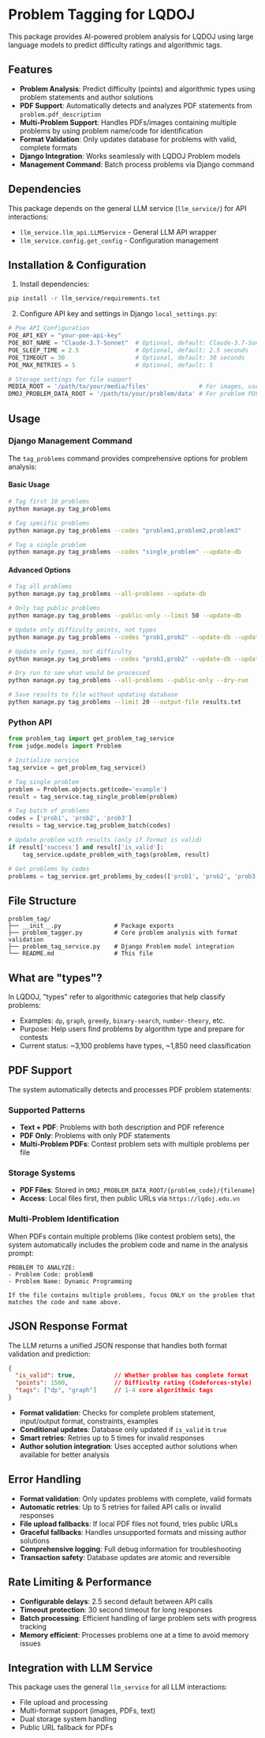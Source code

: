 # Problem Tagging for LQDOJ

This package provides AI-powered problem analysis for LQDOJ using large language models to predict difficulty ratings and algorithmic tags.

## Features

- **Problem Analysis**: Predict difficulty (points) and algorithmic types using problem statements and author solutions
- **PDF Support**: Automatically detects and analyzes PDF statements from `problem.pdf_description`
- **Multi-Problem Support**: Handles PDFs/images containing multiple problems by using problem name/code for identification
- **Format Validation**: Only updates database for problems with valid, complete formats
- **Django Integration**: Works seamlessly with LQDOJ Problem models
- **Management Command**: Batch process problems via Django command

## Dependencies

This package depends on the general LLM service (`llm_service/`) for API interactions:
- `llm_service.llm_api.LLMService` - General LLM API wrapper
- `llm_service.config.get_config` - Configuration management

## Installation & Configuration

1. Install dependencies:
```bash
pip install -r llm_service/requirements.txt
```

2. Configure API key and settings in Django `local_settings.py`:
```python
# Poe API Configuration
POE_API_KEY = "your-poe-api-key"
POE_BOT_NAME = "Claude-3.7-Sonnet"  # Optional, default: Claude-3.7-Sonnet
POE_SLEEP_TIME = 2.5                # Optional, default: 2.5 seconds
POE_TIMEOUT = 30                    # Optional, default: 30 seconds
POE_MAX_RETRIES = 5                 # Optional, default: 5

# Storage settings for file support
MEDIA_ROOT = '/path/to/your/media/files'              # For images, user uploads
DMOJ_PROBLEM_DATA_ROOT = '/path/to/your/problem/data' # For problem PDFs
```

## Usage

### Django Management Command

The `tag_problems` command provides comprehensive options for problem analysis:

#### Basic Usage
```bash
# Tag first 10 problems
python manage.py tag_problems

# Tag specific problems
python manage.py tag_problems --codes "problem1,problem2,problem3"

# Tag a single problem
python manage.py tag_problems --codes "single_problem" --update-db
```

#### Advanced Options
```bash
# Tag all problems
python manage.py tag_problems --all-problems --update-db

# Only tag public problems
python manage.py tag_problems --public-only --limit 50 --update-db

# Update only difficulty points, not types
python manage.py tag_problems --codes "prob1,prob2" --update-db --update-points

# Update only types, not difficulty
python manage.py tag_problems --codes "prob1,prob2" --update-db --update-types

# Dry run to see what would be processed
python manage.py tag_problems --all-problems --public-only --dry-run

# Save results to file without updating database
python manage.py tag_problems --limit 20 --output-file results.txt
```

### Python API

```python
from problem_tag import get_problem_tag_service
from judge.models import Problem

# Initialize service
tag_service = get_problem_tag_service()

# Tag single problem
problem = Problem.objects.get(code='example')
result = tag_service.tag_single_problem(problem)

# Tag batch of problems
codes = ['prob1', 'prob2', 'prob3']
results = tag_service.tag_problem_batch(codes)

# Update problem with results (only if format is valid)
if result['success'] and result['is_valid']:
    tag_service.update_problem_with_tags(problem, result)

# Get problems by codes
problems = tag_service.get_problems_by_codes(['prob1', 'prob2', 'prob3'])
```

## File Structure

```
problem_tag/
├── __init__.py               # Package exports
├── problem_tagger.py         # Core problem analysis with format validation
├── problem_tag_service.py    # Django Problem model integration
└── README.md                 # This file
```

## What are "types"?

In LQDOJ, "types" refer to algorithmic categories that help classify problems:
- Examples: `dp`, `graph`, `greedy`, `binary-search`, `number-theory`, etc.
- Purpose: Help users find problems by algorithm type and prepare for contests
- Current status: ~3,100 problems have types, ~1,850 need classification

## PDF Support

The system automatically detects and processes PDF problem statements:

### Supported Patterns
- **Text + PDF**: Problems with both description and PDF reference
- **PDF Only**: Problems with only PDF statements  
- **Multi-Problem PDFs**: Contest problem sets with multiple problems per file

### Storage Systems
- **PDF Files**: Stored in `DMOJ_PROBLEM_DATA_ROOT/{problem_code}/{filename}`
- **Access**: Local files first, then public URLs via `https://lqdoj.edu.vn`

### Multi-Problem Identification
When PDFs contain multiple problems (like contest problem sets), the system automatically includes the problem code and name in the analysis prompt:

```
PROBLEM TO ANALYZE:
- Problem Code: problemB
- Problem Name: Dynamic Programming

If the file contains multiple problems, focus ONLY on the problem that matches the code and name above.
```

## JSON Response Format

The LLM returns a unified JSON response that handles both format validation and prediction:

```json
{
  "is_valid": true,           // Whether problem has complete format
  "points": 1500,             // Difficulty rating (Codeforces-style)
  "tags": ["dp", "graph"]     // 1-4 core algorithmic tags
}
```

- **Format validation**: Checks for complete problem statement, input/output format, constraints, examples
- **Conditional updates**: Database only updated if `is_valid` is `true`
- **Smart retries**: Retries up to 5 times for invalid responses
- **Author solution integration**: Uses accepted author solutions when available for better analysis

## Error Handling

- **Format validation**: Only updates problems with complete, valid formats
- **Automatic retries**: Up to 5 retries for failed API calls or invalid responses
- **File upload fallbacks**: If local PDF files not found, tries public URLs
- **Graceful fallbacks**: Handles unsupported formats and missing author solutions
- **Comprehensive logging**: Full debug information for troubleshooting
- **Transaction safety**: Database updates are atomic and reversible

## Rate Limiting & Performance

- **Configurable delays**: 2.5 second default between API calls
- **Timeout protection**: 30 second timeout for long responses  
- **Batch processing**: Efficient handling of large problem sets with progress tracking
- **Memory efficient**: Processes problems one at a time to avoid memory issues

## Integration with LLM Service

This package uses the general `llm_service` for all LLM interactions:
- File upload and processing
- Multi-format support (images, PDFs, text)
- Dual storage system handling
- Public URL fallback for PDFs